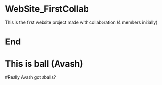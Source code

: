 # WebSite_FirstCollab
This is the first website project made with collaboration (4 members initially)
# End
# This is ball (Avash)
#Really Avash got aballs?
